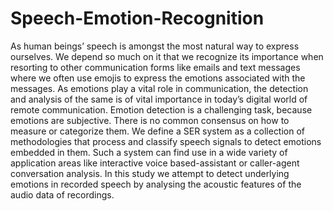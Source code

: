 # Speech-Emotion-Recognition

As human beings’ speech is amongst the most natural way to express ourselves. We depend so much on it that we recognize its importance when resorting to other communication forms like emails and text messages where we often use emojis to express the emotions associated with the messages. As emotions play a vital role in communication, the detection and analysis of the same is of vital importance in today’s digital world of remote communication. Emotion detection is a challenging task, because emotions are subjective. There is no common consensus on how to measure or categorize them. We define a SER system as a collection of methodologies that process and classify speech signals to detect emotions embedded in them. Such a system can find use in a wide variety of application areas like interactive voice based-assistant or caller-agent conversation analysis. In this study we attempt to detect underlying emotions in recorded speech by analysing the acoustic features of the audio data of recordings.
